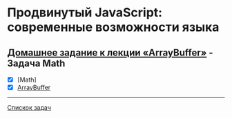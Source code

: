 # Продвинутый JavaScript: современные возможности языка
## [Домашнее задание к лекции «ArrayBuffer»](https://github.com/TomSG03/ajs-homeworks/tree/master/oop) - Задача Math
- [x] [Math]
- [x] [ArrayBuffer](https://github.com/TomSG03/ajs-homeworks-arraybuffer-ArrayBuffer)

---
[Спискок задач](https://github.com/TomSG03/ajs-homeworks-list)
